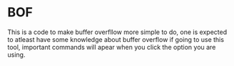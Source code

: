 # BOF
This is a code to make buffer overfllow more simple to do, one is expected to atleast have some knowledge about buffer overflow if going to use this tool, important commands will apear when you click the option you are using.
